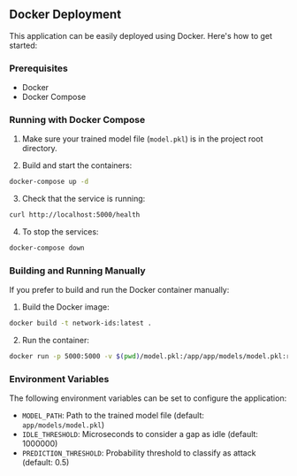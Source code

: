 ## Docker Deployment

This application can be easily deployed using Docker. Here's how to get started:

### Prerequisites
- Docker
- Docker Compose

### Running with Docker Compose

1. Make sure your trained model file (`model.pkl`) is in the project root directory.

2. Build and start the containers:
```bash
docker-compose up -d
```

3. Check that the service is running:
```bash
curl http://localhost:5000/health
```

4. To stop the services:
```bash
docker-compose down
```

### Building and Running Manually

If you prefer to build and run the Docker container manually:

1. Build the Docker image:
```bash
docker build -t network-ids:latest .
```

2. Run the container:
```bash
docker run -p 5000:5000 -v $(pwd)/model.pkl:/app/app/models/model.pkl:ro network-ids:latest
```

### Environment Variables

The following environment variables can be set to configure the application:

- `MODEL_PATH`: Path to the trained model file (default: `app/models/model.pkl`)
- `IDLE_THRESHOLD`: Microseconds to consider a gap as idle (default: 1000000)
- `PREDICTION_THRESHOLD`: Probability threshold to classify as attack (default: 0.5)